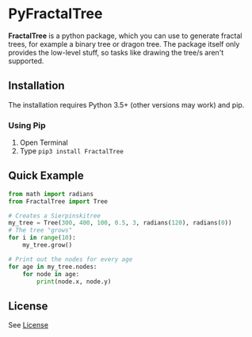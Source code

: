 # PyFractalTree
**FractalTree** is a python package, which you can use to generate fractal trees, for example a binary tree or dragon tree. The package itself only provides the low-level stuff, so tasks like drawing the tree/s aren't supported.
## Installation
The installation requires Python 3.5+ (other versions may work) and pip.
### Using Pip
1. Open Terminal
2. Type ```pip3 install FractalTree```
## Quick Example
```python
from math import radians
from FractalTree import Tree

# Creates a Sierpinskitree
my_tree = Tree(300, 400, 100, 0.5, 3, radians(120), radians(0))
# The tree "grows"
for i in range(10):
    my_tree.grow()

# Print out the nodes for every age
for age in my_tree.nodes:
    for node in age:
        print(node.x, node.y)
```
## License
See [License](https://github.com/PixelwarStudio/PyFractalTree/blob/master/LICENSE)
